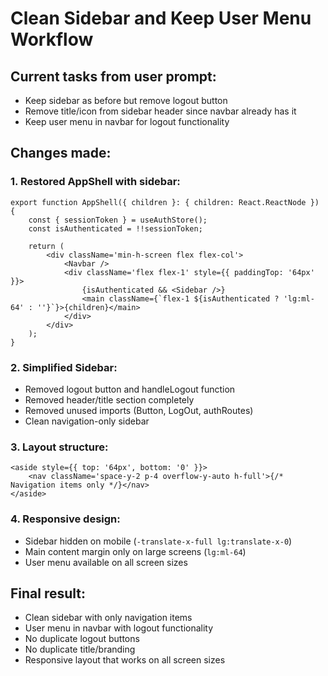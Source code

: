 # Clean Sidebar and Keep User Menu Workflow

## Current tasks from user prompt:

- Keep sidebar as before but remove logout button
- Remove title/icon from sidebar header since navbar already has it
- Keep user menu in navbar for logout functionality

## Changes made:

### 1. **Restored AppShell with sidebar:**

```tsx
export function AppShell({ children }: { children: React.ReactNode }) {
    const { sessionToken } = useAuthStore();
    const isAuthenticated = !!sessionToken;

    return (
        <div className='min-h-screen flex flex-col'>
            <Navbar />
            <div className='flex flex-1' style={{ paddingTop: '64px' }}>
                {isAuthenticated && <Sidebar />}
                <main className={`flex-1 ${isAuthenticated ? 'lg:ml-64' : ''}`}>{children}</main>
            </div>
        </div>
    );
}
```

### 2. **Simplified Sidebar:**

- Removed logout button and handleLogout function
- Removed header/title section completely
- Removed unused imports (Button, LogOut, authRoutes)
- Clean navigation-only sidebar

### 3. **Layout structure:**

```tsx
<aside style={{ top: '64px', bottom: '0' }}>
    <nav className='space-y-2 p-4 overflow-y-auto h-full'>{/* Navigation items only */}</nav>
</aside>
```

### 4. **Responsive design:**

- Sidebar hidden on mobile (`-translate-x-full lg:translate-x-0`)
- Main content margin only on large screens (`lg:ml-64`)
- User menu available on all screen sizes

## Final result:

- Clean sidebar with only navigation items
- User menu in navbar with logout functionality
- No duplicate logout buttons
- No duplicate title/branding
- Responsive layout that works on all screen sizes
